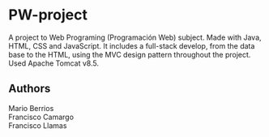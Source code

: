 # PW-project
A project to Web Programing (Programación Web) subject. Made with Java, HTML, CSS and JavaScript. It includes a full-stack develop, from the data base to the HTML, using the MVC design pattern throughout the project. Used Apache Tomcat v8.5.

## Authors
Mario Berrios  
Francisco Camargo  
Francisco Llamas
